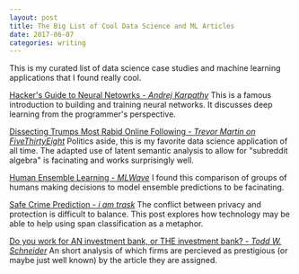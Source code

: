 ```yaml
---
layout: post
title: The Big List of Cool Data Science and ML Articles
date: 2017-06-07
categories: writing
---
```



This is my curated list of data science case studies and machine learning applications that I found really cool.

[Hacker's Guide to Neural Netowrks - *Andrej Karpathy*](http://karpathy.github.io/neuralnets/)
This is a famous introduction to building and training neural networks. It discusses deep learning from the programmer's perspective.

[Dissecting Trumps Most Rabid Online Following - *Trevor Martin on FiveThirtyEight*](https://fivethirtyeight.com/features/dissecting-trumps-most-rabid-online-following/)
Politics aside, this is my favorite data science application of all time. The adapted use of latent semantic analysis to allow for "subreddit algebra" is facinating and works surprisingly well.

[Human Ensemble Learning - *MLWave*](https://mlwave.com/human-ensemble-learning/)
I found this comparison of groups of humans making decisions to model ensemble predictions to be facinating.

[Safe Crime Prediction - *i am trask*](http://iamtrask.github.io/2017/06/05/homomorphic-surveillance/)
The conflict between privacy and protection is difficult to balance. This post explores how technology may be able to help using span classification as a metaphor.

[Do you work for AN investment bank, or THE investment bank? - *Todd W. Schneider*](http://toddwschneider.com/posts/do-you-work-for-an-investment-bank-or-the-investment-bank/)
An short analysis of which firms are percieved as prestigious (or maybe just well known) by the article they are assigned.